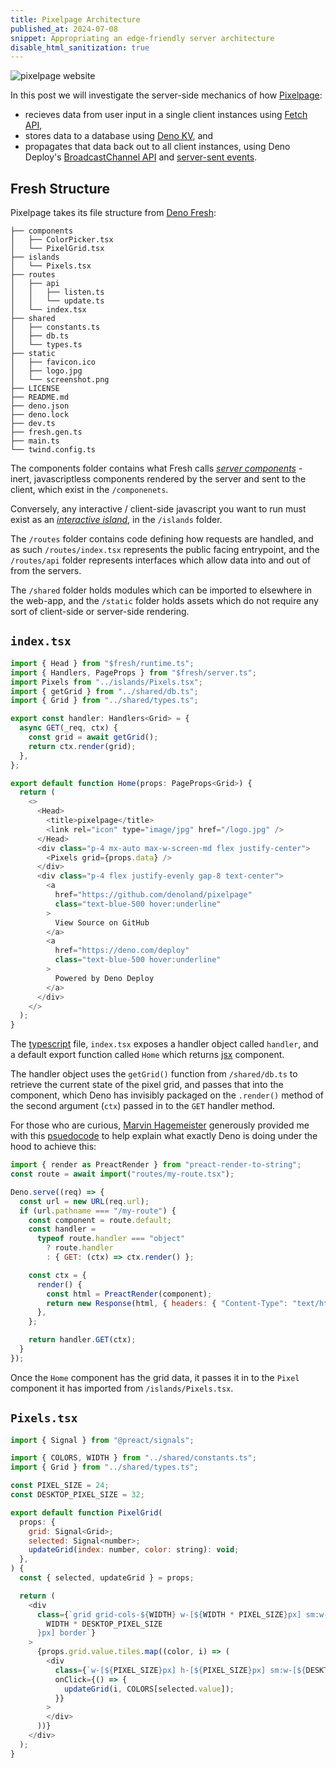 ```yaml
---
title: Pixelpage Architecture
published_at: 2024-07-08
snippet: Appropriating an edge-friendly server architecture
disable_html_sanitization: true
---
```


![pixelpage website](/240708/pixelpage.png)

In this post we will investigate the server-side mechanics of how [Pixelpage](https://github.com/denoland/pixelpage): 
- recieves data from user input in a single client instances using [Fetch API](https://developer.mozilla.org/en-US/docs/Web/API/Fetch_API/Using_Fetch), 
- stores data to a database using [Deno KV](https://docs.deno.com/deploy/kv/manual/), and 
- propagates that data back out to all client instances, using Deno Deploy's [BroadcastChannel API](https://docs.deno.com/deploy/api/runtime-broadcast-channel/) and [server-sent events](https://developer.mozilla.org/en-US/docs/Web/API/Server-sent_events/Using_server-sent_events).

## Fresh Structure
Pixelpage takes its file structure from [Deno Fresh](https://fresh.deno.dev/docs/introduction):

```
├── components
│   ├── ColorPicker.tsx
│   └── PixelGrid.tsx
├── islands
│   └── Pixels.tsx
├── routes
│   ├── api
│   │   ├── listen.ts
│   │   └── update.ts
│   └── index.tsx
├── shared
│   ├── constants.ts
│   ├── db.ts
│   └── types.ts
├── static
│   ├── favicon.ico
│   ├── logo.jpg
│   └── screenshot.png
├── LICENSE
├── README.md
├── deno.json
├── deno.lock
├── dev.ts
├── fresh.gen.ts
├── main.ts
└── twind.config.ts
```

The components folder contains what Fresh calls *[server components](https://fresh.deno.dev/docs/concepts/server-components)* - inert, javascriptless components rendered by the server and sent to the client, which exist in the `/componenets`.

Conversely, any interactive / client-side javascript you want to run must exist as an *[interactive island](https://fresh.deno.dev/docs/concepts/islands)*, in the `/islands` folder.

The `/routes` folder contains code defining how requests are handled, and as such `/routes/index.tsx` represents the public facing entrypoint, and the `/routes/api` folder represents interfaces which allow data into and out of from the servers.

The `/shared` folder holds modules which can be imported to elsewhere in the web-app, and the `/static` folder holds assets which do not require any sort of client-side or server-side rendering.

## `index.tsx`

```js
import { Head } from "$fresh/runtime.ts";
import { Handlers, PageProps } from "$fresh/server.ts";
import Pixels from "../islands/Pixels.tsx";
import { getGrid } from "../shared/db.ts";
import { Grid } from "../shared/types.ts";

export const handler: Handlers<Grid> = {
  async GET(_req, ctx) {
    const grid = await getGrid();
    return ctx.render(grid);
  },
};

export default function Home(props: PageProps<Grid>) {
  return (
    <>
      <Head>
        <title>pixelpage</title>
        <link rel="icon" type="image/jpg" href="/logo.jpg" />
      </Head>
      <div class="p-4 mx-auto max-w-screen-md flex justify-center">
        <Pixels grid={props.data} />
      </div>
      <div class="p-4 flex justify-evenly gap-8 text-center">
        <a
          href="https://github.com/denoland/pixelpage"
          class="text-blue-500 hover:underline"
        >
          View Source on GitHub
        </a>
        <a
          href="https://deno.com/deploy"
          class="text-blue-500 hover:underline"
        >
          Powered by Deno Deploy
        </a>
      </div>
    </>
  );
}
```

The [typescript](https://www.typescriptlang.org/docs/handbook/typescript-in-5-minutes.html) file, `index.tsx` exposes a handler object called `handler`, and a default export function called `Home` which returns [jsx](https://www.typescriptlang.org/docs/handbook/jsx.html) component.

The handler object uses the `getGrid()` function from `/shared/db.ts` to retrieve the current state of the pixel grid, and passes that into the component, which Deno has invisibly packaged on the `.render()` method of the second argument (`ctx`) passed in to the `GET` handler method.

For those who are curious, [Marvin Hagemeister](https://github.com/marvinhagemeister) generously provided me with this [psuedocode](https://en.wikipedia.org/wiki/Pseudocode) to help explain what exactly Deno is doing under the hood to achieve this:

```js
import { render as PreactRender } from "preact-render-to-string";
const route = await import("routes/my-route.tsx");

Deno.serve((req) => {
  const url = new URL(req.url);
  if (url.pathname === "/my-route") {
    const component = route.default;
    const handler =
      typeof route.handler === "object"
        ? route.handler
        : { GET: (ctx) => ctx.render() };

    const ctx = {
      render() {
        const html = PreactRender(component);
        return new Response(html, { headers: { "Content-Type": "text/html" } });
      },
    };

    return handler.GET(ctx);
  }
});
```

Once the `Home` component has the grid data, it passes it in to the `Pixel` component it has imported from `/islands/Pixels.tsx`.

## `Pixels.tsx`

```js
import { Signal } from "@preact/signals";

import { COLORS, WIDTH } from "../shared/constants.ts";
import { Grid } from "../shared/types.ts";

const PIXEL_SIZE = 24;
const DESKTOP_PIXEL_SIZE = 32;

export default function PixelGrid(
  props: {
    grid: Signal<Grid>;
    selected: Signal<number>;
    updateGrid(index: number, color: string): void;
  },
) {
  const { selected, updateGrid } = props;

  return (
    <div
      class={`grid grid-cols-${WIDTH} w-[${WIDTH * PIXEL_SIZE}px] sm:w-[${
        WIDTH * DESKTOP_PIXEL_SIZE
      }px] border`}
    >
      {props.grid.value.tiles.map((color, i) => (
        <div
          class={`w-[${PIXEL_SIZE}px] h-[${PIXEL_SIZE}px] sm:w-[${DESKTOP_PIXEL_SIZE}px] sm:h-[${DESKTOP_PIXEL_SIZE}px] bg-[${color}]`}
          onClick={() => {
            updateGrid(i, COLORS[selected.value]);
          }}
        >
        </div>
      ))}
    </div>
  );
}
```










